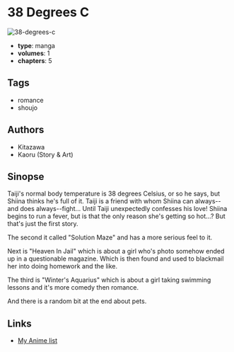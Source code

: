 # 38 Degrees C

![38-degrees-c](https://cdn.myanimelist.net/images/manga/3/3313.jpg)

-   **type**: manga
-   **volumes**: 1
-   **chapters**: 5

## Tags

-   romance
-   shoujo

## Authors

-   Kitazawa
-   Kaoru (Story & Art)

## Sinopse

Taiji's normal body temperature is 38 degrees Celsius, or so he says, but Shiina thinks he's full of it. Taiji is a friend with whom Shiina can always--and does always--fight... Until Taiji unexpectedly confesses his love! Shiina begins to run a fever, but is that the only reason she's getting so hot...?
But that's just the first story.

The second it called "Solution Maze" and has a more serious feel to it.

Next is "Heaven In Jail" which is about a girl who's photo somehow ended up in a questionable magazine. Which is then found and used to blackmail her into doing homework and the like.

The third is "Winter's Aquarius" which is about a girl taking swimming lessons and it's more comedy then romance.

And there is a random bit at the end about pets.

## Links

-   [My Anime list](https://myanimelist.net/manga/1751/38_Degrees_C)
